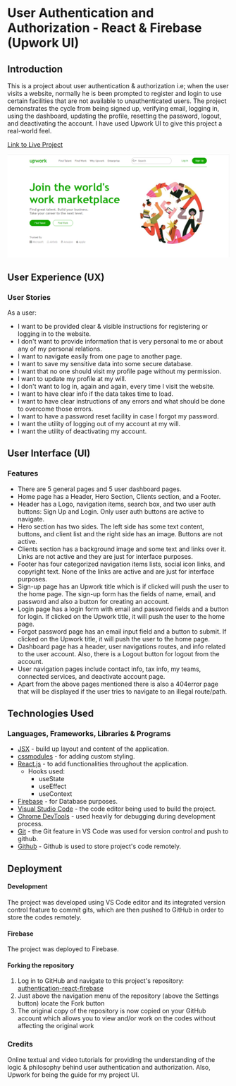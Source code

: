 # User Authentication and Authorization - React & Firebase (Upwork UI)

## Introduction

This is a project about user authentication & authorization i.e; when the user visits a website, normally he is been prompted to register and login to use certain facilities that are not available to unauthenticated users. The project demonstrates the cycle from being signed up, verifying email, logging in, using the dashboard, updating the profile, resetting the password, logout, and deactivating the account. I have used Upwork UI to give this project a real-world feel.

[Link to Live Project](https://userauthentication-49eec.web.app)

![Upwork UI Home Page](/public/user-auth.png)

## User Experience (UX)

### User Stories

As a user:

- I want to be provided clear & visible instructions for registering or logging in to the website.
- I don't want to provide information that is very personal to me or about any of my personal relations.
- I want to navigate easily from one page to another page.
- I want to save my sensitive data into some secure database.
- I want that no one should visit my profile page without my permission.
- I want to update my profile at my will.
- I don't want to log in, again and again, every time I visit the website.
- I want to have clear info if the data takes time to load.
- I want to have clear instructions of any errors and what should be done to overcome those errors.
- I want to have a password reset facility in case I forgot my password.
- I want the utility of logging out of my account at my will.
- I want the utility of deactivating my account.

## User Interface (UI)

### Features

- There are 5 general pages and 5 user dashboard pages.
- Home page has a Header, Hero Section, Clients section, and a Footer.
- Header has a Logo, navigation items, search box, and two user auth buttons: Sign Up and Login. Only user auth buttons are active to navigate.
- Hero section has two sides. The left side has some text content, buttons, and client list and the right side has an image. Buttons are not active.
- Clients section has a background image and some text and links over it. Links are not active and they are just for interface purposes.
- Footer has four categorized navigation items lists, social icon links, and copyright text. None of the links are active and are just for interface purposes.
- Sign-up page has an Upwork title which is if clicked will push the user to the home page. The sign-up form has the fields of name, email, and password and also a button for creating an account.
- Login page has a login form with email and password fields and a button for login. If clicked on the Upwork title, it will push the user to the home page.
- Forgot password page has an email input field and a button to submit. If clicked on the Upwork title, it will push the user to the home page.
- Dashboard page has a header, user navigations routes, and info related to the user account. Also, there is a Logout button for logout from the account.
- User navigation pages include contact info, tax info, my teams, connected services, and deactivate account page.
- Apart from the above pages mentioned there is also a 404error page that will be displayed if the user tries to navigate to an illegal route/path.

## Technologies Used

### Languages, Frameworks, Libraries & Programs

- [JSX](https://reactjs.org/docs/introducing-jsx.html) - build up layout and content of the application.
- [cssmodules](https://create-react-app.dev/docs/adding-a-css-modules-stylesheet/) - for adding custom styling.
- [React.js](https://reactjs.org/) - to add functionalities throughout the application.
  - Hooks used:
    - useState
    - useEffect
    - useContext
- [Firebase](https://firebase.google.com/) - for Database purposes.
- [Visual Studio Code](https://code.visualstudio.com/) - the code editor being used to build the project.
- [Chrome DevTools](https://developer.chrome.com/docs/devtools/) - used heavily for debugging during development process.
- [Git](https://git-scm.com/) - the Git feature in VS Code was used for version control and push to github.
- [Github](https://github.com/) - Github is used to store project's code remotely.

## Deployment

#### Development

The project was developed using VS Code editor and its integrated version control feature to commit gits, which are then pushed to GitHub in order to store the codes remotely.

#### Firebase

The project was deployed to Firebase.

#### Forking the repository

1. Log in to GitHub and navigate to this project's repository: [authentication-react-firebase](https://github.com/muneebali500/authentication-react-firebase)
2. Just above the navigation menu of the repository (above the Settings button) locate the Fork button
3. The original copy of the repository is now copied on your GitHub account which allows you to view and/or work on the codes without affecting the original work

### Credits

Online textual and video tutorials for providing the understanding of the logic & philosophy behind user authentication and authorization. Also, Upwork for being the guide for my project UI.

